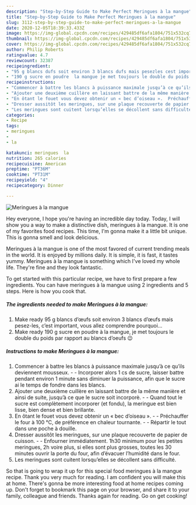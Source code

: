 ```yaml
---
description: "Step-by-Step Guide to Make Perfect Meringues à la mangue"
title: "Step-by-Step Guide to Make Perfect Meringues à la mangue"
slug: 3112-step-by-step-guide-to-make-perfect-meringues-a-la-mangue
date: 2020-12-05T18:39:33.433Z
image: https://img-global.cpcdn.com/recipes/429485df6afa1804/751x532cq70/meringues-a-la-mangue-photo-principale-de-la-recette.jpg
thumbnail: https://img-global.cpcdn.com/recipes/429485df6afa1804/751x532cq70/meringues-a-la-mangue-photo-principale-de-la-recette.jpg
cover: https://img-global.cpcdn.com/recipes/429485df6afa1804/751x532cq70/meringues-a-la-mangue-photo-principale-de-la-recette.jpg
author: Philip Roberts
ratingvalue: 4.7
reviewcount: 32387
recipeingredient:
- "95 g blancs dufs soit environ 3 blancs dufs mais pesezles cest important vous allez comprendre pourquoi"
- "190 g sucre en poudre  la mangue je met toujours le double du poids par rapport au blancs doeufs "
recipeinstructions:
- "Commencer à battre les blancs à puissance maximale jusqu’à ce qu’ils deviennent mousseux.  Incorporer alors 1 cs de sucre, laisser battre pendant environ 1 minute sans diminuer la puissance, afin que le sucre ai le temps de fondre dans les blancs."
- "Ajouter une deuxième cuillère en laissant battre de la même manière et ainsi de suite, jusqu’à ce que le sucre soit incorporè.  Quand tout le sucre est complètement incorporer (et fondu), la meringue est bien lisse, bien dense et bien brillante."
- "En ôtant le fouet vous devez obtenir un « bec d’oiseau ».  Préchauffer le four à 100 °C, de préférence en chaleur tournante.  Répartir le tout dans une poche à douille."
- "Dresser aussitôt les meringues, sur une plaque recouverte de papier de cuisson.  Enfourner immédiatement. 1h30 minimum pour les petites meringues, 2h voire plus, si elles sont plus grosses, toutes les 30 minutes ouvrir la porte du four, afin d’évacuer l’humidité dans le four."
- "Les meringues sont cuitent lorsqu’elles se décollent sans difficulté."
categories:
- Recipe
tags:
- meringues
- 
- la

katakunci: meringues  la 
nutrition: 265 calories
recipecuisine: American
preptime: "PT36M"
cooktime: "PT31M"
recipeyield: "4"
recipecategory: Dinner

---
```



![Meringues à la mangue](https://img-global.cpcdn.com/recipes/429485df6afa1804/751x532cq70/meringues-a-la-mangue-photo-principale-de-la-recette.jpg)

Hey everyone, I hope you're having an incredible day today. Today, I will show you a way to make a distinctive dish, meringues à la mangue. It is one of my favorites food recipes. This time, I'm gonna make it a little bit unique. This is gonna smell and look delicious.

Meringues à la mangue is one of the most favored of current trending meals in the world. It is enjoyed by millions daily. It is simple, it is fast, it tastes yummy. Meringues à la mangue is something which I've loved my whole life. They're fine and they look fantastic.




To get started with this particular recipe, we have to first prepare a few ingredients. You can have meringues à la mangue using 2 ingredients and 5 steps. Here is how you cook that.

<!--inarticleads1-->

##### The ingredients needed to make Meringues à la mangue:

1. Make ready 95 g blancs d’œufs soit environ 3 blancs d’œufs mais pesez-les, c’est important, vous allez comprendre pourquoi…
1. Make ready 190 g sucre en poudre à la mangue, je met toujours le double du poids par rapport au blancs d’oeufs 😉




<!--inarticleads2-->

##### Instructions to make Meringues à la mangue:

1. Commencer à battre les blancs à puissance maximale jusqu’à ce qu’ils deviennent mousseux. -  - Incorporer alors 1 cs de sucre, laisser battre pendant environ 1 minute sans diminuer la puissance, afin que le sucre ai le temps de fondre dans les blancs.
1. Ajouter une deuxième cuillère en laissant battre de la même manière et ainsi de suite, jusqu’à ce que le sucre soit incorporè. -  - Quand tout le sucre est complètement incorporer (et fondu), la meringue est bien lisse, bien dense et bien brillante.
1. En ôtant le fouet vous devez obtenir un « bec d’oiseau ». -  - Préchauffer le four à 100 °C, de préférence en chaleur tournante. -  - Répartir le tout dans une poche à douille.
1. Dresser aussitôt les meringues, sur une plaque recouverte de papier de cuisson. -  - Enfourner immédiatement. 1h30 minimum pour les petites meringues, 2h voire plus, si elles sont plus grosses, toutes les 30 minutes ouvrir la porte du four, afin d’évacuer l’humidité dans le four.
1. Les meringues sont cuitent lorsqu’elles se décollent sans difficulté.




So that is going to wrap it up for this special food meringues à la mangue recipe. Thank you very much for reading. I am confident you will make this at home. There's gonna be more interesting food at home recipes coming up. Don't forget to bookmark this page on your browser, and share it to your family, colleague and friends. Thanks again for reading. Go on get cooking!

